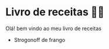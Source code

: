 # Livro de receitas :man_cook:

Olá! bem vindo ao meu livro de receitas

- Strogonoff de frango

  
